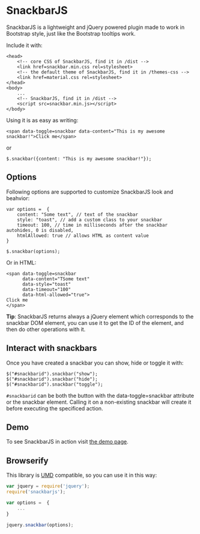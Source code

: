 # SnackbarJS

SnackbarJS is a lightweight and jQuery powered plugin made to work in Bootstrap style, just like the Bootstrap tooltips work.

Include it with:

    <head>
        <!-- core CSS of SnackbarJS, find it in /dist -->
        <link href=snackbar.min.css rel=stylesheet>
        <!-- the default theme of SnackbarJS, find it in /themes-css -->
        <link href=material.css rel=stylesheet>
    </head>
    <body>
        ...
        <!-- SnackbarJS, find it in /dist -->
        <script src=snackbar.min.js></script>
    </body>

Using it is as easy as writing:

    <span data-toggle=snackbar data-content="This is my awesome snackbar!">Click me</span>

or

    $.snackbar({content: "This is my awesome snackbar!"});

## Options

Following options are supported to customize SnackbarJS look and beahvior:

    var options =  {
        content: "Some text", // text of the snackbar
        style: "toast", // add a custom class to your snackbar
        timeout: 100, // time in milliseconds after the snackbar autohides, 0 is disabled,
        htmlAllowed: true // allows HTML as content value
    }

    $.snackbar(options);

Or in HTML:

    <span data-toggle=snackbar
          data-content="TSome text"
          data-style="toast"
          data-timeout="100"
          data-html-allowed="true">
    Click me
    </span>


**Tip**: SnackbarJS returns always a jQuery element which corresponds to the snackbar DOM element, you can use it to get the ID of the element, and then do other operations with it.

## Interact with snackbars

Once you have created a snackbar you can show, hide or toggle it with:

    $("#snackbarid").snackbar("show");
    $("#snackbarid").snackbar("hide");
    $("#snackbarid").snackbar("toggle");

`#snackbarid` can be both the button with the data-toggle=snackbar attribute or the snackbar element.
Calling it on a non-existing snackbar will create it before executing the specificed action.

## Demo

To see SnackbarJS in action visit [the demo page](http://fezvrasta.github.io/snackbarjs/).

Browserify
----------
This library is [UMD](https://github.com/umdjs/umd) compatible, so you can use it in this way:

```javascript
var jquery = require('jquery');
require('snackbarjs');

var options =  {
    ...
}

jquery.snackbar(options);
```